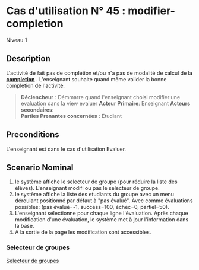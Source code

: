 
# Cas d'utilisation N° 45 :  modifier-completion

Niveau 1

##	Description

L'activité de fait pas de complétion et/ou n'a pas de modalité de calcul de la **[completion](https://github.com/PremierLangage/plconception/blob/master/conception/concept/completion.md)** .
L'enseignant souhaite quand même valider la bonne completion de l'activité.

> **Déclencheur** : Démmarre quand l'enseignant choisi modifier une evaluation dans la view evaluer 
> **Acteur Primaire**: Enseignant
> **Acteurs secondaires**:  
> **Parties Prenantes concernées** : Etudiant   
 
 
## Preconditions

L'enseignant est dans le cas d'utilisation  Evaluer.

## Scenario Nominal

1. le système affiche le selecteur de groupe (pour réduire la liste des élèves). L'enseignant modifi ou pas le selecteur de groupe.
2.	le système affiche la liste des etudiants du groupe avec un menu déroulant positionné par défaut à "pas évalué". Avec comme évaluations possibles: (pas évalué=-1, success=100, échec=0, partiel=50). 
3.	L'enseignant sélectionne pour chaque ligne l'évaluation. Après chaque modification d'une évaluation, le système met à jour l'information dans la base.
4. A la sortie de la page les modification sont accessibles. 


### Selecteur de groupes

[Selecteur de groupes](../../concept/selecteurgroupe.md)

